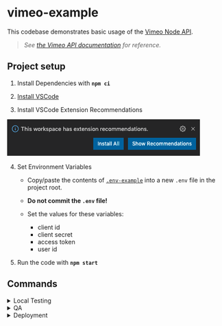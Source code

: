 # vimeo-example

This codebase demonstrates basic usage of the [Vimeo Node API](https://github.com/vimeo/vimeo.js/ 'https://github.com/vimeo/vimeo.js/').

> _See [the Vimeo API documentation](https://developer.vimeo.com/api/guides/start 'https://developer.vimeo.com/api/guides/start') for reference._

## Project setup

1. Install Dependencies with **`npm ci`**

2. [Install VSCode](https://code.visualstudio.com 'https://code.visualstudio.com')

3. Install VSCode Extension Recommendations

![VSCode extension recommendations](./documentation/vscode-extension-recommendations.png)

4. Set Environment Variables

    - Copy/paste the contents of [`.env-example`](./.env-example './.env-example') into a new `.env` file in the project root.
    - **Do not commit the `.env` file!**
    - Set the values for these variables:

        - client id
        - client secret
        - access token
        - user id

5. Run the code with **`npm start`**

## Commands

<details>
<summary>Local Testing</summary>
<p>
Start the application

```
npm start
```

</p>
</details>

<details>
<summary>QA</summary>
<p>
Run unit tests

```
npm test
```

Run linting

```
npm run lint
```

</p>
</details>

<details>
<summary>Deployment</summary>
<p>
Create a local build

```
npm run build
```

Delete the local build

```
npm run clean
```

</p>
</details>
